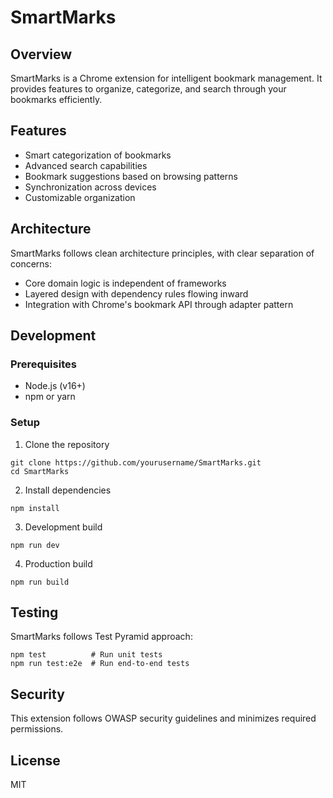 # SmartMarks

## Overview
SmartMarks is a Chrome extension for intelligent bookmark management. It provides features to organize, categorize, and search through your bookmarks efficiently.

## Features
- Smart categorization of bookmarks
- Advanced search capabilities
- Bookmark suggestions based on browsing patterns
- Synchronization across devices
- Customizable organization

## Architecture
SmartMarks follows clean architecture principles, with clear separation of concerns:
- Core domain logic is independent of frameworks
- Layered design with dependency rules flowing inward
- Integration with Chrome's bookmark API through adapter pattern

## Development
### Prerequisites
- Node.js (v16+)
- npm or yarn

### Setup
1. Clone the repository
```
git clone https://github.com/yourusername/SmartMarks.git
cd SmartMarks
```

2. Install dependencies
```
npm install
```

3. Development build
```
npm run dev
```

4. Production build
```
npm run build
```

## Testing
SmartMarks follows Test Pyramid approach:
```
npm test          # Run unit tests
npm run test:e2e  # Run end-to-end tests
```

## Security
This extension follows OWASP security guidelines and minimizes required permissions.

## License
MIT
